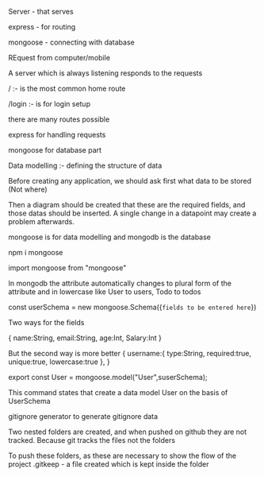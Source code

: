 Server - that serves

express - for routing

mongoose - connecting with database

REquest from computer/mobile

A server which is always listening responds to the requests

/ :- is the most common home route

/login :- is for login setup

there are many routes possible

express for handling requests

mongoose for database part

Data modelling :- defining the structure of data

Before creating any application, we should ask first what data to be stored (Not where)

Then a diagram should be created that these are the required fields, and those datas should be inserted.
A single change in a datapoint may create a problem afterwards.

mongoose is for data modelling and mongodb is the database

npm i mongoose

import mongoose from "mongoose"

In mongodb the attribute automatically changes to plural form of the attribute and in lowercase like User to users, Todo to todos

const userSchema = new mongoose.Schema({`fields to be entered here`})

Two ways for the fields

{
    name:String,
    email:String,
    age:Int,
    Salary:Int
}

But the second way is more better
{
    username:{
        type:String,
        required:true,
        unique:true,
        lowercase:true
    },
}

export const User = mongoose.model("User",suserSchema);

This command states that create a data model User on the basis of UserSchema

gitignore generator to generate gitignore data

Two nested folders are created, and when pushed on github they are not tracked.
Because git tracks the files not the folders

To push these folders, as these are necessary to show the flow of the project
.gitkeep - a file created which is kept inside the folder
